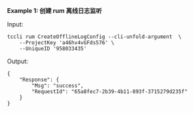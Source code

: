 **Example 1: 创建 rum 离线日志监听**



Input: 

```
tccli rum CreateOfflineLogConfig --cli-unfold-argument  \
    --ProjectKey 'a46hv4vGFds576' \
    --UniqueID '958033435'
```

Output: 
```
{
    "Response": {
        "Msg": "success",
        "RequestId": "65a8fec7-2b39-4b11-893f-3715279d235f"
    }
}
```

